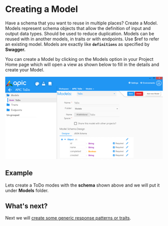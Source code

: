 # Creating a Model

Have a schema that you want to reuse in multiple places? Create a Model. Models represent schema objects that allow the definition of input and output data types. Should be used to reduce duplication. Models can be reused with in another models, in traits or with endpoints. Use $ref to refer an existing model. Models are exactly like **`definitions`** as specified by **Swagger.**

You can create a Model by clicking on the Models option in your Project Home page which will open a view as shown below to fill in the details and create your Model.

![](../.gitbook/assets/apic-create-model.PNG)

## Example

Lets create a ToDo modes with the **schema** shown above and we will put it under **Models** folder.

## What's next?

Next we will [create some generic response patterns or traits](create-trait.md).

